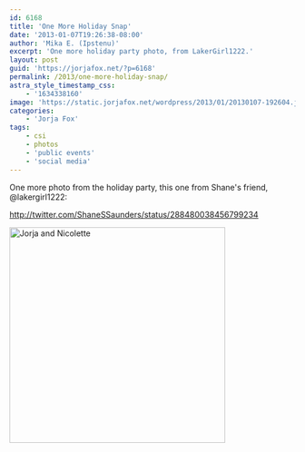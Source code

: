 ```yaml
---
id: 6168
title: 'One More Holiday Snap'
date: '2013-01-07T19:26:38-08:00'
author: 'Mika E. (Ipstenu)'
excerpt: 'One more holiday party photo, from LakerGirl1222.'
layout: post
guid: 'https://jorjafox.net/?p=6168'
permalink: /2013/one-more-holiday-snap/
astra_style_timestamp_css:
    - '1634338160'
image: 'https://static.jorjafox.net/wordpress/2013/01/20130107-192604.jpg'
categories:
    - 'Jorja Fox'
tags:
    - csi
    - photos
    - 'public events'
    - 'social media'
---
```


One more photo from the holiday party, this one from Shane's friend, @lakergirl1222:

http://twitter.com/ShaneSSaunders/status/288480038456799234

<a href="//static.jorjafox.net/wordpress/2013/01/20130107-192604.jpg"><img class="aligncenter size-large wp-image-6167" alt="Jorja and Nicolette" src="//static.jorjafox.net/wordpress/2013/01/20130107-192604-250x250.jpg" width="380" height="380" /></a>